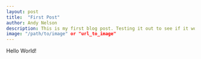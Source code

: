 ```yaml
---
layout: post
title:  "First Post"
author: Andy Nelson
description: This is my first blog post. Testing it out to see if it works!
image: "/path/to/image" or "url_to_image"
--- 
```


Hello World!
